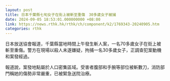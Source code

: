 ```yaml
---
layout: post
title: 日本千葉縣七旬女子在街上被斬至重傷　30多歲女子被捕
date: 2024-09-05 18:53:01.000000000 +08:00
link: https://news.rthk.hk/rthk/ch/component/k2/1769343-20240905.htm
categories: rthk
---
```


日本放送協會報道，千葉縣當地時間上午發生斬人案，一名70多歲女子在街上被斬至重傷。警方在現場以殺人未遂嫌疑，拘捕一名30多歲女子，正調查犯案動機和案發經過。

報道說，案發地點屬於人口密集區域。受害者腹部和手腕等部位被斬數刀，消防部門稱她的傷勢非常嚴重，已被緊急送院治療。
